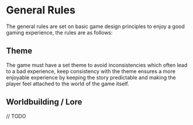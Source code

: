 # General Rules

The general rules are set on basic game design principles to 
enjoy a good gaming experience, the rules are as follows:

## Theme
The game must have a set theme to avoid inconsistencies which 
often lead to a bad experience, keep consistency with the theme 
ensures a more enjoyable experience by keeping the story predictable 
and making the player feel attached to the world of the game itself.

## Worldbuilding / Lore

// TODO